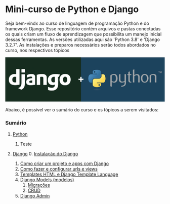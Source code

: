 # Mini-curso de Python e Django
Seja bem-vindx ao curso de linguagem de programação Python e do framework Django. Esse repositório contém arquivos e pastas conectadas os quais criam um fluxo de aprendizagem que possibilita um manejo inicial dessas ferramentas. As versões utilizadas aqui são 'Python 3.8' e 'Django 3.2.7'. As instalações e preparos necessários serão todos abordados no curso, nos respectivos tópicos

<p align="center">
  <img src="https://github.com/nunescarol/es3/blob/main/imagens/python-django.png?raw=true" alt="Python+Django"/>
</p>

Abaixo, é possível ver o sumário do curso e os tópicos a serem visitados:

### Sumário
1. [Python](https://github.com/nunescarol/es3/tree/main/1.%20python)
   1. Teste

2. [Django](https://github.com/nunescarol/es3/tree/main/2.%20django)
   0. [Instalação do Django](https://github.com/nunescarol/es3/tree/main/2.%20django/0.%20Instala%C3%A7%C3%A3o%20do%20Django)
   1. [Como criar um projeto e apps com Django](https://github.com/nunescarol/es3/tree/main/2.%20django/1.%20Como%20criar%20um%20projeto%20e%20apps%20com%20Django)
   2. [Como fazer e configurar urls e views](https://github.com/nunescarol/es3/tree/main/2.%20django/2.%20Como%20fazer%20e%20configurar%20urls%20e%20views)
   3. [Templates HTML e Django Template Language](https://github.com/nunescarol/es3/tree/main/2.%20django/3.%20Templates%20HTML%20e%20Django%20Template%20Language)
   4. [Django Models (modelos)](https://github.com/nunescarol/es3/tree/main/2.%20django/4.%20Django%20Models%20(modelos))
      1. [Migrações]()
      2. [CRUD]()
   5. [Django Admin](https://github.com/nunescarol/es3/tree/main/2.%20django/5.%20Django%20Admin)
